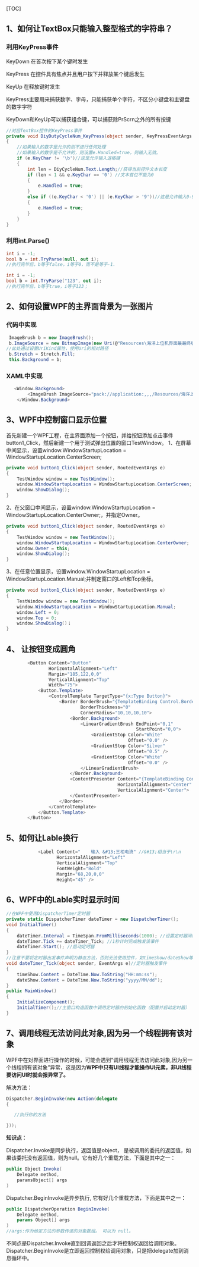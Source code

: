 [TOC]

## 1、如何让TextBox只能输入整型格式的字符串？

### 利用KeyPress事件

KeyDown  在首次按下某个键时发生

KeyPress 在控件具有焦点并且用户按下并释放某个键后发生

KeyUp 在释放键时发生

KeyPress主要用来捕获数字、字母，只能捕获单个字符，不区分小键盘和主键盘的数字字符

KeyDown和KeyUp可以捕获组合键，可以捕获除PrScrn之外的所有按键

```C#
//对应TextBox控件的KeyPress事件
private void DiyDutyCycleNum_KeyPress(object sender, KeyPressEventArgs e)
{
    //如果输入的数字是允许的则不进行任何处理
    //如果输入的数字是不允许的，则设置e.Handled=true，则输入无效。
	if (e.KeyChar != '\b')//这是允许输入退格键  
	{
        int len = DiyCycleNum.Text.Length;//获得当前控件文本长度
        if (len < 1 && e.KeyChar == '0') //文本首位不能为0
        {
            e.Handled = true;
        }
        else if ((e.KeyChar < '0') || (e.KeyChar > '9'))//这是允许输入0-9数字  
        {
            e.Handled = true;
        }
	}	
}
```



### 利用int.Parse()

```c#
int i = -1;
bool b = int.TryParse(null, out i);
//执行完毕后，b等于false，i等于0，而不是等于-1.
```

```c#
int i = -1;
bool b = int.TryParse("123", out i);
//执行完毕后，b等于true，i等于123；
```

## 2、如何设置WPF的主界面背景为一张图片

### 代码中实现

```C#
 ImageBrush b = new ImageBrush();
 b.ImageSource = new BitmapImage(new Uri(@"Resources\海洋上位机界面最最终版.png",                                            UriKind.Relative));
//此处通过设置UriKind属性，使用Uri的相对路径
 b.Stretch = Stretch.Fill;
 this.Background = b;
```

### XAML中实现

```C#
   <Window.Background>
        <ImageBrush ImageSource="pack://application:,,,/Resources/海洋上位机界面最最终                                      版.png"></ImageBrush>
    </Window.Background>
```

## 3、WPF中控制窗口显示位置

首先新建一个WPF工程，在主界面添加一个按钮，并给按钮添加点击事件button1_Click，然后新建一个用于测试弹出位置的窗口TestWindow。
1、在屏幕中间显示，设置window.WindowStartupLocation = WindowStartupLocation.CenterScreen;

```C#
private void button1_Click(object sender, RoutedEventArgs e)
{
    TestWindow window = new TestWindow();
    window.WindowStartupLocation = WindowStartupLocation.CenterScreen;
    window.ShowDialog();
}
```

2、在父窗口中间显示，设置window.WindowStartupLocation = WindowStartupLocation.CenterOwner;，并指定Owner。

```C#
private void button1_Click(object sender, RoutedEventArgs e)
{
    TestWindow window = new TestWindow();
    window.WindowStartupLocation = WindowStartupLocation.CenterOwner;
    window.Owner = this;
    window.ShowDialog();
}
```



3、在任意位置显示，设置window.WindowStartupLocation = WindowStartupLocation.Manual;并制定窗口的Left和Top坐标。

```C#
private void button1_Click(object sender, RoutedEventArgs e)
{
    TestWindow window = new TestWindow();
    window.WindowStartupLocation = WindowStartupLocation.Manual;
    window.Left = 0;
    window.Top = 0;
    window.ShowDialog()；
}
```



## 4、 让按钮变成圆角

```C#
        <Button Content="Button"
                HorizontalAlignment="Left"
                Margin="185,122,0,0"
                VerticalAlignment="Top"
                Width="75">
            <Button.Template>
                <ControlTemplate TargetType="{x:Type Button}">
                    <Border BorderBrush="{TemplateBinding Control.BorderBrush}"
                            BorderThickness="0"
                            CornerRadius="10,10,10,10">
                        <Border.Background>
                            <LinearGradientBrush EndPoint="0,1"
                                                 StartPoint="0,0">
                                <GradientStop Color="White"
                                              Offset="0.0" />
                                <GradientStop Color="Silver"
                                              Offset="0.5" />
                                <GradientStop Color="White"
                                              Offset="0.0" />
                            </LinearGradientBrush>
                        </Border.Background>
                        <ContentPresenter Content="{TemplateBinding ContentControl.Content}"
                                          HorizontalAlignment="Center"
                                          VerticalAlignment="Center">                            
                        </ContentPresenter>
                    </Border>
                </ControlTemplate>
            </Button.Template>
        </Button>
```

## 5、如何让Lable换行

```C#
            <Label Content="    输入 &#13;三相电流" //&#13;相当于\r\n
                   HorizontalAlignment="Left"
                   VerticalAlignment="Top"
                   FontWeight="Bold"
                   Margin="68,20,0,0"
                   Height="45" />
```

## 6、WPF中的Lable实时显示时间

```C#
//在WPF中使用DispatcherTimer定时器     
private static DispatcherTimer dateTimer = new DispatcherTimer();
void InitialTimer()
{ 
    dateTimer.Interval = TimeSpan.FromMilliseconds(1000); //设置定时器间隔
    dateTimer.Tick += dateTimer_Tick; //1秒计时完成触发该事件
    dateTimer.Start(); //启动定时器
}
//注意不要将定时器出发事件声明为静态方法，否则无法使用控件，如timeShow/dateShow等Lable
void dateTimer_Tick(object sender, EventArgs e)//定时器触发事件
{
    timeShow.Content = DateTime.Now.ToString("HH:mm:ss");
    dateShow.Content = DateTime.Now.ToString("yyyy/MM/dd");
}
public MainWindow()
{
    InitializeComponent();
    InitialTimer();//主窗口构造函数中调用定时器的初始化函数（配置并启动定时器）
}
```

## 7、调用线程无法访问此对象,因为另一个线程拥有该对象

​       WPF中在对界面进行操作的时候，可能会遇到“调用线程无法访问此对象,因为另一个线程拥有该对象”异常，这是因为**WPF中只有UI线程才能操作UI元素，非UI线程要访问UI时就会报异常了。**

解决方法：

```C#
Dispatcher.BeginInvoke(new Action(delegate
{

   //执行你的方法

}));
```

**知识点**：

Dispatcher.Invoke是同步执行，返回值是object， 是被调用的委托的返回值，如果该委托没有返回值，则为null。它有好几个重载方法，下面是其中之一：

```C#
public Object Invoke(
	Delegate method,
	paramsObject[] args
)
```

Dispatcher.BeginInvoke是异步执行, 它有好几个重载方法，下面是其中之一：

```C#
public DispatcherOperation BeginInvoke(
	Delegate method,
	params Object[] args
)
//args:作为给定方法的参数传递的对象数组。 可以为 null。
```

不同点是Dispatcher.Invoke直到回调返回之后才将控制权返回给调用对象。Dispatcher.BeginInvoke是立即返回控制权给调用对象，只是把delegate加到消息循环中。